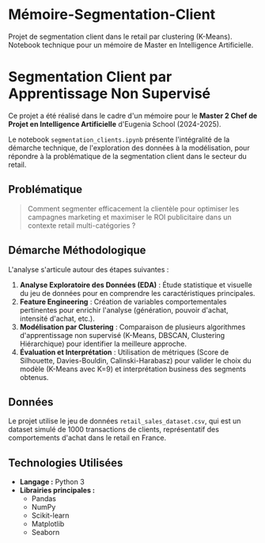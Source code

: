 # Mémoire-Segmentation-Client
Projet de segmentation client dans le retail par clustering (K-Means). Notebook technique pour un mémoire de Master en Intelligence Artificielle.

# Segmentation Client par Apprentissage Non Supervisé
Ce projet a été réalisé dans le cadre d'un mémoire pour le **Master 2 Chef de Projet en Intelligence Artificielle** d'Eugenia School (2024-2025).

Le notebook `segmentation_clients.ipynb` présente l'intégralité de la démarche technique, de l'exploration des données à la modélisation, pour répondre à la problématique de la segmentation client dans le secteur du retail.
 
## Problématique

> Comment segmenter efficacement la clientèle pour optimiser les campagnes marketing et maximiser le ROI publicitaire dans un contexte retail multi-catégories ?
 
## Démarche Méthodologique
 
L'analyse s'articule autour des étapes suivantes :
1.  **Analyse Exploratoire des Données (EDA)** : Étude statistique et visuelle du jeu de données pour en comprendre les caractéristiques principales.
2.  **Feature Engineering** : Création de variables comportementales pertinentes pour enrichir l'analyse (génération, pouvoir d'achat, intensité d'achat, etc.).
3.  **Modélisation par Clustering** : Comparaison de plusieurs algorithmes d'apprentissage non supervisé (K-Means, DBSCAN, Clustering Hiérarchique) pour identifier la meilleure approche.
4.  **Évaluation et Interprétation** : Utilisation de métriques (Score de Silhouette, Davies-Bouldin, Calinski-Harabasz) pour valider le choix du modèle (K-Means avec K=9) et interprétation business des segments obtenus.
 
## Données
 
Le projet utilise le jeu de données `retail_sales_dataset.csv`, qui est un dataset simulé de 1000 transactions de clients, représentatif des comportements d'achat dans le retail en France.
 
## Technologies Utilisées
 
*   **Langage :** Python 3
*   **Librairies principales :**
     *   Pandas
     *   NumPy
     *   Scikit-learn
     *   Matplotlib
     *   Seaborn
